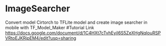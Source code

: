 # ImageSearcher
Convert model Cirtorch to TFLite model and create image searcher in mobile with TF_Model_Maker
#Tutorial Link
https://docs.google.com/document/d/1C4HXt7cTvhEyil6S5ZeXHgNqlouRSPVRtoEJKRjpEM4/edit?usp=sharing
